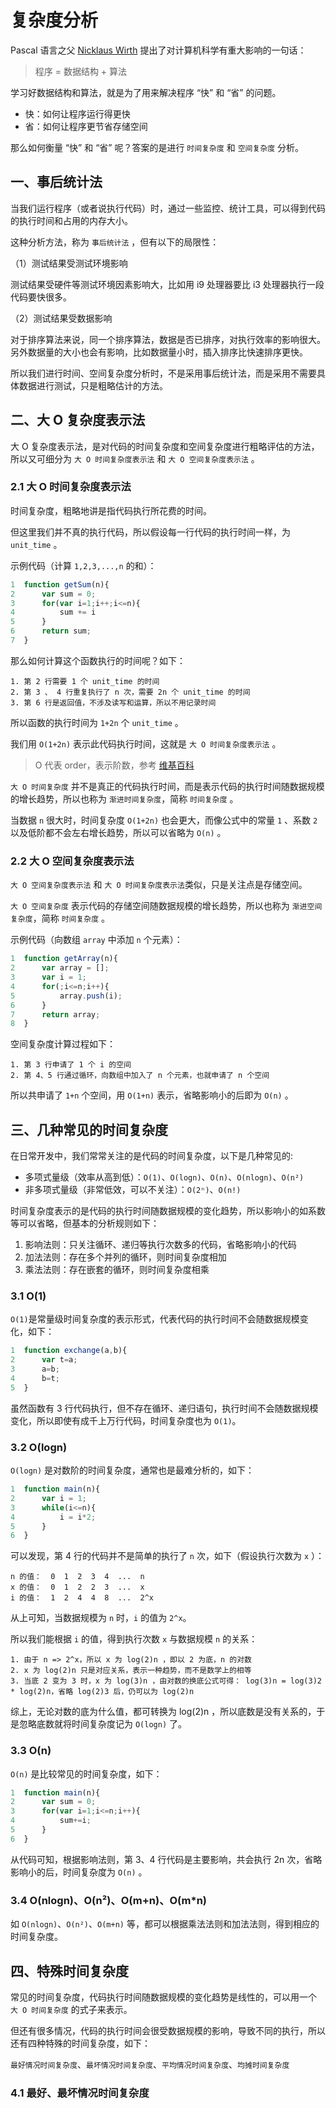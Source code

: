 # 复杂度分析

Pascal 语言之父 [Nicklaus Wirth](https://baike.baidu.com/item/Nicklaus%20Wirth) 提出了对计算机科学有重大影响的一句话：

> 程序 = 数据结构 + 算法

学习好数据结构和算法，就是为了用来解决程序 “快” 和 “省” 的问题。

* 快：如何让程序运行得更快
* 省：如何让程序更节省存储空间

那么如何衡量 “快” 和 “省” 呢？答案的是进行 `时间复杂度` 和 `空间复杂度` 分析。

## 一、事后统计法

当我们运行程序（或者说执行代码）时，通过一些监控、统计工具，可以得到代码的执行时间和占用的内存大小。

这种分析方法，称为 `事后统计法` ，但有以下的局限性：

（1）测试结果受测试环境影响

测试结果受硬件等测试环境因素影响大，比如用 i9 处理器要比 i3 处理器执行一段代码要快很多。

（2）测试结果受数据影响

对于排序算法来说，同一个排序算法，数据是否已排序，对执行效率的影响很大。另外数据量的大小也会有影响，比如数据量小时，插入排序比快速排序更快。

所以我们进行时间、空间复杂度分析时，不是采用事后统计法，而是采用不需要具体数据进行测试，只是粗略估计的方法。

## 二、大 O 复杂度表示法

大 O 复杂度表示法，是对代码的时间复杂度和空间复杂度进行粗略评估的方法，所以又可细分为 `大 O 时间复杂度表示法` 和 `大 O 空间复杂度表示法` 。

### 2.1 大 O 时间复杂度表示法

时间复杂度，粗略地讲是指代码执行所花费的时间。

但这里我们并不真的执行代码，所以假设每一行代码的执行时间一样，为 `unit_time` 。

示例代码（计算 `1,2,3,...,n` 的和）：

```javascript
1  function getSum(n){
2      var sum = 0;
3      for(var i=1;i++;i<=n){
4          sum += i
5      }
6      return sum;
7  }
```

那么如何计算这个函数执行的时间呢？如下：

```
1. 第 2 行需要 1 个 unit_time 的时间
2. 第 3 、 4 行重复执行了 n 次，需要 2n 个 unit_time 的时间
3. 第 6 行是返回值，不涉及读写和运算，所以不用记录时间
```

所以函数的执行时间为 `1+2n` 个 `unit_time` 。

我们用 `O(1+2n)` 表示此代码执行时间，这就是 `大 O 时间复杂度表示法` 。

> O 代表 order，表示阶数，参考 [维基百科](https://en.wikipedia.org/wiki/Big_O_notation) 

`大 O 时间复杂度` 并不是真正的代码执行时间，而是表示代码的执行时间随数据规模的增长趋势，所以也称为 `渐进时间复杂度`，简称 `时间复杂度` 。

当数据 `n` 很大时，时间复杂度 `O(1+2n)` 也会更大，而像公式中的常量 `1` 、系数 `2` 以及低阶都不会左右增长趋势，所以可以省略为 `O(n)` 。

### 2.2 大 O 空间复杂度表示法

`大 O 空间复杂度表示法` 和 `大 O 时间复杂度表示法`类似，只是关注点是存储空间。

`大 O 空间复杂度` 表示代码的存储空间随数据规模的增长趋势，所以也称为 `渐进空间复杂度`，简称 `时间复杂度` 。

示例代码（向数组 `array` 中添加 `n` 个元素）：

```javascript
1  function getArray(n){
2      var array = [];
3      var i = 1;
4      for(;i<=n;i++){
5          array.push(i);
6      }
7      return array;
8  }
```

空间复杂度计算过程如下：

```
1. 第 3 行申请了 1 个 i 的空间
2. 第 4、5 行通过循环，向数组中加入了 n 个元素，也就申请了 n 个空间
```

所以共申请了 `1+n` 个空间，用 `O(1+n)` 表示，省略影响小的后即为 `O(n)` 。

## 三、几种常见的时间复杂度

在日常开发中，我们常常关注的是代码的时间复杂度，以下是几种常见的:

* 多项式量级（效率从高到低）：`O(1)`、`O(logn)`、`O(n)`、`O(nlogn)`、`O(n²)`
* 非多项式量级（非常低效，可以不关注）：`O(2ⁿ)`、`O(n!)`

时间复杂度表示的是代码的执行时间随数据规模的变化趋势，所以影响小的如系数等可以省略，但基本的分析规则如下：

1. 影响法则：只关注循环、递归等执行次数多的代码，省略影响小的代码
2. 加法法则：存在多个并列的循环，则时间复杂度相加
3. 乘法法则：存在嵌套的循环，则时间复杂度相乘

### 3.1 O(1)

`O(1)`是常量级时间复杂度的表示形式，代表代码的执行时间不会随数据规模变化，如下：

```javascript
1  function exchange(a,b){
2      var t=a;
3      a=b;
4      b=t;
5  }
```

虽然函数有 3 行代码执行，但不存在循环、递归语句，执行时间不会随数据规模变化，所以即使有成千上万行代码，时间复杂度也为 `O(1)`。

### 3.2 O(logn)

`O(logn)` 是对数阶的时间复杂度，通常也是最难分析的，如下：

```javascript
1  function main(n){
2      var i = 1;
3      while(i<=n){
4          i = i*2;
5      }
6  }
```

可以发现，第 4 行的代码并不是简单的执行了 `n` 次，如下（假设执行次数为 `x` ）：

```
n 的值：  0  1  2  3  4  ...  n
x 的值：  0  1  2  2  3  ...  x
i 的值：  1  2  4  4  8  ...  2^x

```

从上可知，当数据规模为 `n` 时，`i` 的值为 `2^x`。

所以我们能根据 `i` 的值，得到执行次数 `x` 与数据规模 `n` 的关系：

```
1. 由于 n => 2^x，所以 x 为 log(2)n ，即以 2 为底，n 的对数 
2. x 为 log(2)n 只是对应关系，表示一种趋势，而不是数学上的相等
3. 当底 2 变为 3 时，x 为 log(3)n ，由对数的换底公式可得： log(3)n = log(3)2 * log(2)n，省略 log(2)3 后，仍可以为 log(2)n
```

综上，无论对数的底为什么值，都可转换为 log(2)n ，所以底数是没有关系的，于是忽略底数就将时间复杂度记为 `O(logn)` 了。

### 3.3 O(n)

`O(n)` 是比较常见的时间复杂度，如下：

```javascript
1  function main(n){
2      var sum = 0;
3      for(var i=1;i<=n;i++){
4          sum+=i;
5      }
6  }
```

从代码可知，根据影响法则，第 3、4 行代码是主要影响，共会执行 2n 次，省略影响小的后，时间复杂度为 `O(n)` 。

### 3.4 O(nlogn)、O(n²)、O(m+n)、O(m*n)

如 `O(nlogn)`、`O(n²)`、`O(m+n)` 等，都可以根据乘法法则和加法法则，得到相应的时间复杂度。

## 四、特殊时间复杂度

常见的时间复杂度，代码执行时间随数据规模的变化趋势是线性的，可以用一个 `大 O 时间复杂度` 的式子来表示。

但还有很多情况，代码的执行时间会很受数据规模的影响，导致不同的执行，所以还有四种特殊的时间复杂度，如下：

`最好情况时间复杂度`、`最坏情况时间复杂度`、`平均情况时间复杂度`、`均摊时间复杂度`

### 4.1 最好、最坏情况时间复杂度